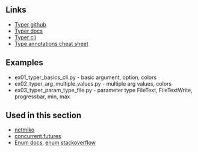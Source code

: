 ## Links

* [Typer github](https://github.com/tiangolo/typer)
* [Typer docs](https://typer.tiangolo.com/tutorial/)
* [Typer cli](https://typer.tiangolo.com/typer-cli/)
* [Type annotations cheat sheet](https://mypy.readthedocs.io/en/latest/cheat_sheet_py3.html)


## Examples

* ex01_typer_basics_cli.py - basic argument, option, colors
* ex02_typer_arg_multiple_values.py - multiple arg values, colors
* ex03_typer_param_type_file.py - parameter type FileText, FileTextWrite, progressbar, min, max


## Used in this section

* [netmiko](https://github.com/natenka/pyneng-examples/tree/main/ssh_telnet/netmiko)
* [concurrent.futures](https://github.com/natenka/pyneng-examples/tree/main/concurrent_futures)
* [Enum docs](https://docs.python.org/3/library/enum.html), [enum stackoverflow](https://stackoverflow.com/questions/37601644/python-whats-the-enum-type-good-for)
